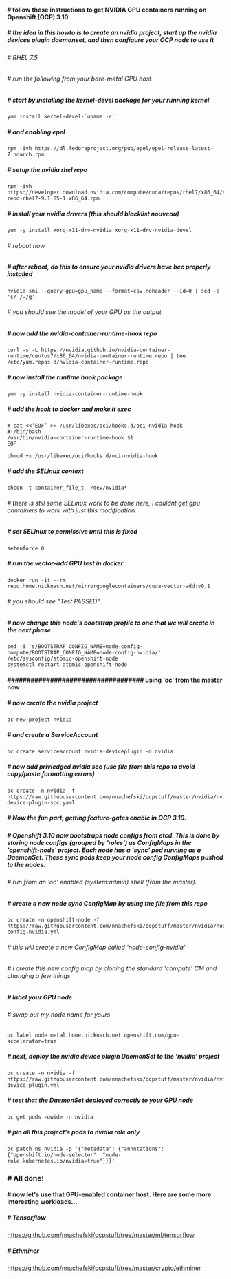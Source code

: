 ####  # follow these instructions to get NVIDIA GPU containers running on Openshift (OCP) 3.10
##### # the idea in this howto is to create an nvidia project, start up the nvidia devices plugin daemonset, and then configure your OCP node to use it

###### # RHEL 7.5
###### # run the following from your bare-metal GPU host
##### # start by installing the kernel-devel package for your running kernel
```
yum install kernel-devel-`uname -r`
```
##### # and enabling epel
```
rpm -ivh https://dl.fedoraproject.org/pub/epel/epel-release-latest-7.noarch.rpm
```
##### # setup the nvidia rhel repo 
```
rpm -ivh https://developer.download.nvidia.com/compute/cuda/repos/rhel7/x86_64/cuda-repo-rhel7-9.1.85-1.x86_64.rpm 
```
##### # install your nvidia drivers (this should blacklist nouveau)
```
yum -y install xorg-x11-drv-nvidia xorg-x11-drv-nvidia-devel
```
###### # reboot now
##### # after reboot, do this to ensure your nvidia drivers have bee properly installed
```
nvidia-smi --query-gpu=gpu_name --format=csv,noheader --id=0 | sed -e 's/ /-/g'
```
###### # you should see the model of your GPU as the output
##### # now add the nvidia-container-runtime-hook repo
```
curl -s -L https://nvidia.github.io/nvidia-container-runtime/centos7/x86_64/nvidia-container-runtime.repo | tee /etc/yum.repos.d/nvidia-container-runtime.repo
```
##### # now install the runtime hook package
```
yum -y install nvidia-container-runtime-hook
```
##### # add the hook to docker and make it exec
```
# cat <<’EOF’ >> /usr/libexec/oci/hooks.d/oci-nvidia-hook
#!/bin/bash
/usr/bin/nvidia-container-runtime-hook $1
EOF

chmod +x /usr/libexec/oci/hooks.d/oci-nvidia-hook
```
##### # add the SELinux context
```
chcon -t container_file_t  /dev/nvidia*
```
###### # there is still some SELinux work to be done here, i couldnt get gpu containers to work with just this modification.
##### # set SELinux to permissive until this is fixed
```
setenforce 0
```
##### # run the vector-add GPU test in docker
```
docker run -it --rm repo.home.nicknach.net/mirrorgooglecontainers/cuda-vector-add:v0.1
```
###### # you should see "Test PASSED"
##### # now change this node's bootstrap profile to one that we will create in the next phase
```
sed -i 's/BOOTSTRAP_CONFIG_NAME=node-config-compute/BOOTSTRAP_CONFIG_NAME=node-config-nvidia/' /etc/sysconfig/atomic-openshift-node
systemctl restart atomic-openshift-node
```
#### ################################### using 'oc' from the master now
##### # now create the nvidia project
```
oc new-project nvidia
```
##### # and create a ServiceAccount
```
oc create serviceaccount nvidia-deviceplugin -n nvidia
```
##### # now add privledged nvidia scc (use file from this repo to avoid copy/paste formatting errors)
```
oc create -n nvidia -f https://raw.githubusercontent.com/nnachefski/ocpstuff/master/nvidia/nvidia-device-plugin-scc.yaml
```
##### # Now the fun part, getting feature-gates enable in OCP 3.10.
##### # Openshift 3.10 now bootstraps node configs from etcd.  This is done by storing node configs (grouped by 'roles') as ConfigMaps in the 'openshift-node' project.  Each node has a 'sync' pod running as a DaemonSet.  These sync pods keep your node config ConfigMaps pushed to the nodes.
###### # run from an 'oc' enabled (system:admin) shell (from the master).
##### # create a new node sync ConfigMap by using the file from this repo
```
oc create -n openshift-node -f https://raw.githubusercontent.com/nnachefski/ocpstuff/master/nvidia/node-config-nvidia.yml
```
###### # this will create a new ConfigMap called 'node-config-nvidia'
###### # i create this new config map by cloning the standard 'compute' CM and changing a few things 
##### # label your GPU node
###### # swap out my node name for yours
```
oc label node metal.home.nicknach.net openshift.com/gpu-accelerator=true
```
##### # next, deploy the nvidia device plugin DaemonSet to the 'nvidia' project
```
oc create -n nvidia -f https://raw.githubusercontent.com/nnachefski/ocpstuff/master/nvidia/nvidia-device-plugin.yml
```
##### # test that the DaemonSet deployed correctly to your GPU node
```
oc get pods -owide -n nvidia
```
##### # pin all this project's pods to nvidia role only
```
oc patch ns nvidia -p '{"metadata": {"annotations": {"openshift.io/node-selector": "node-role.kubernetes.io/nvidia=true"}}}'
```
### # All done!  
#### # now let's use that GPU-enabled container host.  Here are some more interesting workloads...
##### # Tensorflow
https://github.com/nnachefski/ocpstuff/tree/master/ml/tensorflow
##### # Ethminer
https://github.com/nnachefski/ocpstuff/tree/master/crypto/ethminer
 